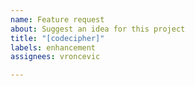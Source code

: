 ```yaml
---
name: Feature request
about: Suggest an idea for this project
title: "[codecipher]"
labels: enhancement
assignees: vroncevic

---
```



